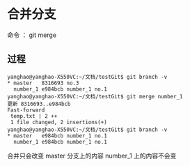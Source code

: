 # 合并分支

命令 ： git merge 

## 过程

```
yanghao@yanghao-X550VC:~/文档/testGit$ git branch -v
* master   8316693 no.3
  number_1 e984bcb number_1 no.1
yanghao@yanghao-X550VC:~/文档/testGit$ git merge number_1
更新 8316693..e984bcb
Fast-forward
 temp.txt | 2 ++
 1 file changed, 2 insertions(+)
yanghao@yanghao-X550VC:~/文档/testGit$ git branch -v
* master   e984bcb number_1 no.1
  number_1 e984bcb number_1 no.1
```

合并只会改变 master 分支上的内容 number_1 上的内容不会变
